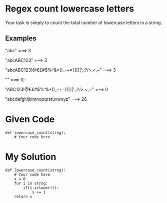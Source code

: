 # Regex count lowercase letters

Your task is simply to count the total number of lowercase letters in a string.

## Examples

"abc" ===> 3

"abcABC123" ===> 3

"abcABC123!@€£#$%^&*()_-+=}{[]|\':;?/>.<,~" ===> 3

"" ===> 0;

"ABC123!@€£#$%^&*()_-+=}{[]|\':;?/>.<,~" ===> 0

"abcdefghijklmnopqrstuvwxyz" ===> 26

# Given Code

```{python}
def lowercase_count(strng):
    # Your code here
```

# My Solution

```{python}
def lowercase_count(strng):
    # Your code here
    x = 0
    for i in strng:
        if(i.islower()):
            x += 1
    return x
```
